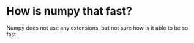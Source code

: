 # How is numpy that fast?

Numpy does not use any extensions, but not sure how is it able to be so fast.


